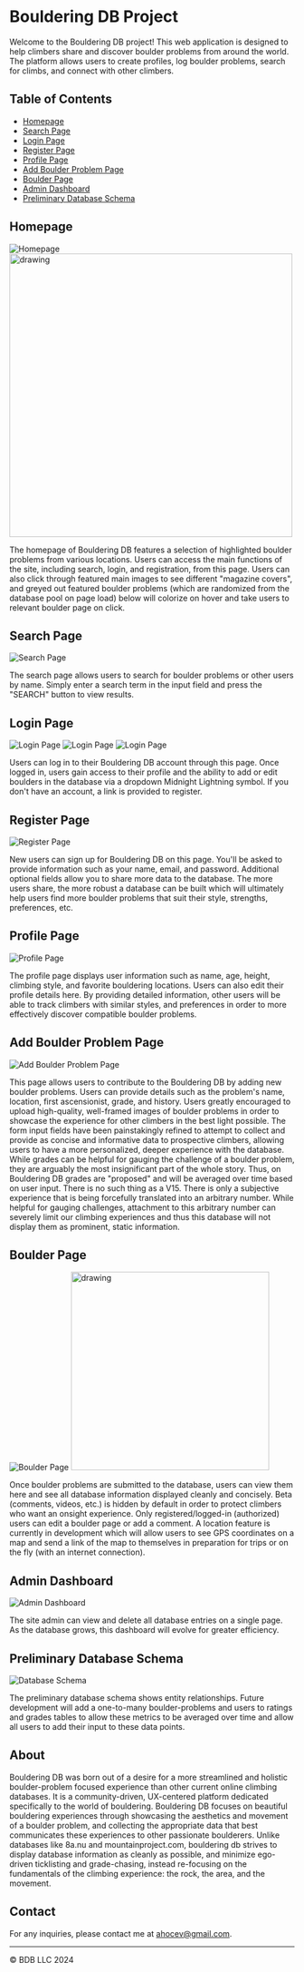 # Bouldering DB Project

Welcome to the Bouldering DB project! This web application is designed to help climbers share and discover boulder problems from around the world. The platform allows users to create profiles, log boulder problems, search for climbs, and connect with other climbers.

## Table of Contents

- [Homepage](#homepage)
- [Search Page](#search-page)
- [Login Page](#login-page)
- [Register Page](#register-page)
- [Profile Page](#profile-page)
- [Add Boulder Problem Page](#add-boulder-problem-page)
- [Boulder Page](#boulder-page)
- [Admin Dashboard](#admin-dashboard)
- [Preliminary Database Schema](#preliminary-database-schema)


## Homepage

![Homepage](src/main/webapp/pub/media/readme/Index.png)
<img src="src/main/webapp/pub/media/readme/IndexHoverDemo.png" alt="drawing" width="500"/>

The homepage of Bouldering DB features a selection of highlighted boulder problems from various locations. Users can access the main functions of the site, including search, login, and registration, from this page. Users can also click through featured main images to see different "magazine covers", and greyed out featured boulder problems (which are randomized from the database pool on page load) below will colorize on hover and take users to relevant boulder page on click.

## Search Page

![Search Page](src/main/webapp/pub/media/readme/Search.png)

The search page allows users to search for boulder problems or other users by name. Simply enter a search term in the input field and press the "SEARCH" button to view results.

## Login Page

![Login Page](src/main/webapp/pub/media/readme/Login.png)
![Login Page](src/main/webapp/pub/media/readme/LoggedIn.png)
![Login Page](src/main/webapp/pub/media/readme/LoggedOut.png)

Users can log in to their Bouldering DB account through this page. Once logged in, users gain access to their profile and the ability to add or edit boulders in the database via a dropdown Midnight Lightning symbol. If you don't have an account, a link is provided to register.

## Register Page

![Register Page](src/main/webapp/pub/media/readme/Register.png)

New users can sign up for Bouldering DB on this page. You'll be asked to provide information such as your name, email, and password. Additional optional fields allow you to share more data to the database. The more users share, the more robust a database can be built which will ultimately help users find more boulder problems that suit their style, strengths, preferences, etc.

## Profile Page

![Profile Page](src/main/webapp/pub/media/readme/Profile.png)

The profile page displays user information such as name, age, height, climbing style, and favorite bouldering locations. Users can also edit their profile details here. By providing detailed information, other users will be able to track climbers with similar styles, and preferences in order to more effectively discover compatible boulder problems.

## Add Boulder Problem Page

![Add Boulder Problem Page](src/main/webapp/pub/media/readme/BoulderInput.png)

This page allows users to contribute to the Bouldering DB by adding new boulder problems. Users can provide details such as the problem's name, location, first ascensionist, grade, and history. Users greatly encouraged to upload high-quality, well-framed images of boulder problems in order to showcase the experience for other climbers in the best light possible. The form input fields have been painstakingly refined to attempt to collect and provide as concise and informative data to prospective climbers, allowing users to have a more personalized, deeper experience with the database. While grades can be helpful for gauging the challenge of a boulder problem, they are arguably the most insignificant part of the whole story. Thus, on Bouldering DB grades are "proposed" and will be averaged over time based on user input. There is no such thing as a V15. There is only a subjective experience that is being forcefully translated into an arbitrary number. While helpful for gauging challenges, attachment to this arbitrary number can severely limit our climbing experiences and thus this database will not display them as prominent, static information.

## Boulder Page

![Boulder Page](src/main/webapp/pub/media/readme/BoulderPage.png)
<img src="src/main/webapp/pub/media/readme/Comments.png" alt="drawing" width="350"/>

Once boulder problems are submitted to the database, users can view them here and see all database information displayed cleanly and concisely. Beta (comments, videos, etc.) is hidden by default in order to protect climbers who want an onsight experience. Only registered/logged-in (authorized) users can edit a boulder page or add a comment. A location feature is currently in development which will allow users to see GPS coordinates on a map and send a link of the map to themselves in preparation for trips or on the fly (with an internet connection).

## Admin Dashboard

![Admin Dashboard](src/main/webapp/pub/media/readme/AdminDashboard.png)

The site admin can view and delete all database entries on a single page. As the database grows, this dashboard will evolve for greater efficiency.

## Preliminary Database Schema

![Database Schema](src/main/webapp/pub/media/readme/ERDiagram.png)

The preliminary database schema shows entity relationships. Future development will add a one-to-many boulder-problems and users to ratings and grades tables to allow these metrics to be averaged over time and allow all users to add their input to these data points.

## About

Bouldering DB was born out of a desire for a more streamlined and holistic boulder-problem focused experience than other current online climbing databases. It is a community-driven, UX-centered platform dedicated specifically to the world of bouldering. Bouldering DB focuses on beautiful bouldering experiences through showcasing the aesthetics and movement of a boulder problem, and collecting the appropriate data that best communicates these experiences to other passionate boulderers. Unlike databases like 8a.nu and mountainproject.com, bouldering db strives to display database information as cleanly as possible, and minimize ego-driven ticklisting and grade-chasing, instead re-focusing on the fundamentals of the climbing experience: the rock, the area, and the movement. 

## Contact

For any inquiries, please contact me at [ahocev@gmail.com](mailto:ahocev@gmail.com).

---

© BDB LLC 2024